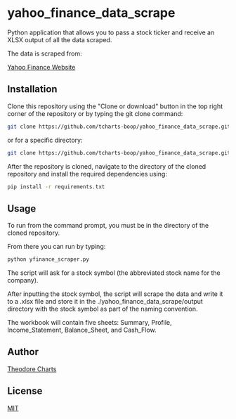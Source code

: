 # yahoo_finance_data_scrape
Python application that allows you to pass a stock ticker and receive an XLSX output of all the data scraped.

The data is scraped from:

[Yahoo Finance Website](https://finance.yahoo.com/)

## Installation

Clone this repository using the "Clone or download" button in the top right corner of the repository or by typing the git clone command:

```bash
git clone https://github.com/tcharts-boop/yahoo_finance_data_scrape.git
```
or for a specific directory:

```bash
git clone https://github.com/tcharts-boop/yahoo_finance_data_scrape.git /specific/directory/
```

After the repository is cloned, navigate to the directory of the cloned repository and install the required dependencies using:

```bash
pip install -r requirements.txt
```

## Usage

To run from the command prompt, you must be in the directory of the cloned repository.

From there you can run by typing:
```bash
python yfinance_scraper.py
```

The script will ask for a stock symbol (the abbreviated stock name for the company).

After inputting the stock symbol, the script will scrape the data and write it to a .xlsx file and store it in the ./yahoo_finance_data_scrape/output directory with the stock symbol as part of the naming convention.

The workbook will contain five sheets: Summary, Profile, Income_Statement, Balance_Sheet, and Cash_Flow.

## Author

[Theodore Charts](https://www.linkedin.com/in/tedcharts/)

## License
[MIT](https://choosealicense.com/licenses/mit/)

